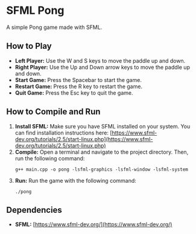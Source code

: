 # SFML Pong

A simple Pong game made with SFML.

## How to Play

*   **Left Player:** Use the W and S keys to move the paddle up and down.
*   **Right Player:** Use the Up and Down arrow keys to move the paddle up and down.
*   **Start Game:** Press the Spacebar to start the game.
*   **Restart Game:** Press the R key to restart the game.
*   **Quit Game:** Press the Esc key to quit the game.

## How to Compile and Run

1.  **Install SFML:** Make sure you have SFML installed on your system. You can find installation instructions here: [https://www.sfml-dev.org/tutorials/2.5/start-linux.php](https://www.sfml-dev.org/tutorials/2.5/start-linux.php)
2.  **Compile:** Open a terminal and navigate to the project directory. Then, run the following command:
    ```
    g++ main.cpp -o pong -lsfml-graphics -lsfml-window -lsfml-system
    ```
3.  **Run:** Run the game with the following command:
    ```
    ./pong
    ```

## Dependencies

*   **SFML:** [https://www.sfml-dev.org/](https://www.sfml-dev.org/)
